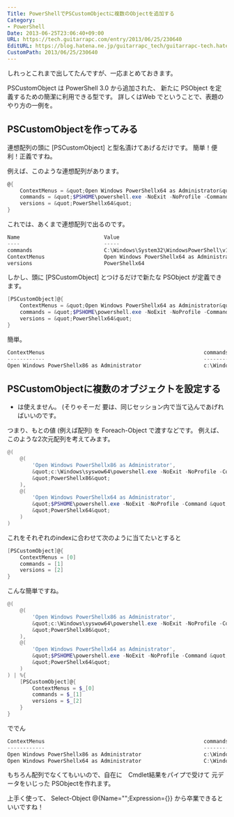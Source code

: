 ```yaml
---
Title: PowerShellでPSCustomObjectに複数のObjectを追加する
Category:
- PowerShell
Date: 2013-06-25T23:06:40+09:00
URL: https://tech.guitarrapc.com/entry/2013/06/25/230640
EditURL: https://blog.hatena.ne.jp/guitarrapc_tech/guitarrapc-tech.hatenablog.com/atom/entry/11696248318757675734
CustomPath: 2013/06/25/230640
---
```


しれっとこれまで出してたんですが、一応まとめておきます。

PSCustomObject は PowerShell 3.0 から追加された、 新たに PSObject を定義するための簡潔に利用できる型です。
詳しくはWeb でということで、表題のやり方の一例を。



## PSCustomObjectを作ってみる
連想配列の頭に [PSCustomObject] と型名漬けてあげるだけです。
簡単！便利！正義ですね。

例えば、このような連想配列があります。

```ps1
@{
	ContextMenus = &quot;Open Windows PowerShellx64 as Administrator&quot;
	commands = &quot;$PSHOME\powershell.exe -NoExit -NoProfile -Command &quot;&quot;Set-Location '%V'&quot;&quot;&quot;
	versions = &quot;PowerShellx64&quot;
}
```


これでは、あくまで連想配列で出るのです。

```ps1
Name                           Value
----                           -----
commands                       C:\Windows\System32\WindowsPowerShell\v1.0\powershell.exe -NoExit -NoProfile -Command &quot;Set-Location '%V'&quot;
ContextMenus                   Open Windows PowerShellx64 as Administrator
versions                       PowerShellx64
```


しかし、頭に [PSCustomObject] とつけるだけで新たな PSObject が定義できます。

```ps1
[PSCustomObject]@{
	ContextMenus = &quot;Open Windows PowerShellx64 as Administrator&quot;
	commands = &quot;$PSHOME\powershell.exe -NoExit -NoProfile -Command &quot;&quot;Set-Location '%V'&quot;&quot;&quot;
	versions = &quot;PowerShellx64&quot;
}
```


簡単。

```ps1
ContextMenus                                                   commands                                                       versions
------------                                                   --------                                                       --------
Open Windows PowerShellx86 as Administrator                    c:\Windows\syswow64\powershell.exe -NoExit -NoProfile -Comm... PowerShellx86
```



## PSCustomObjectに複数のオブジェクトを設定する
+ は使えません。 (そりゃそーだ
要は、同じセッション内で当て込んであげればいいのです。

つまり、もとの値 (例えば配列) を Foreach-Object で渡すなどです。
例えば、このような2次元配列を考えてみます。

```ps1
@(
	@(
		'Open Windows PowerShellx86 as Administrator',
		&quot;c:\Windows\syswow64\powershell.exe -NoExit -NoProfile -Command &quot;&quot;Set-Location '%V'&quot;&quot;&quot;,
		&quot;PowerShellx86&quot;
	),
	@(
		'Open Windows PowerShellx64 as Administrator',
		&quot;$PSHOME\powershell.exe -NoExit -NoProfile -Command &quot;&quot;Set-Location '%V'&quot;&quot;&quot;,
		&quot;PowerShellx64&quot;
	)
)
```


これをそれぞれのindexに合わせて次のように当てたいとすると

```ps1
[PSCustomObject]@{
	ContextMenus = [0]
	commands = [1]
	versions = [2]
}
```


こんな簡単ですね。

```ps1
@(
	@(
		'Open Windows PowerShellx86 as Administrator',
		&quot;c:\Windows\syswow64\powershell.exe -NoExit -NoProfile -Command &quot;&quot;Set-Location '%V'&quot;&quot;&quot;,
		&quot;PowerShellx86&quot;
	),
	@(
		'Open Windows PowerShellx64 as Administrator',
		&quot;$PSHOME\powershell.exe -NoExit -NoProfile -Command &quot;&quot;Set-Location '%V'&quot;&quot;&quot;,
		&quot;PowerShellx64&quot;
	)
) | %{
	[PSCustomObject]@{
		ContextMenus = $_[0]
		commands = $_[1]
		versions = $_[2]
	}
}
```


ででん

```ps1
ContextMenus                                                   commands                                                       versions
------------                                                   --------                                                       --------
Open Windows PowerShellx86 as Administrator                    c:\Windows\syswow64\powershell.exe -NoExit -NoProfile -Comm... PowerShellx86
Open Windows PowerShellx64 as Administrator                    C:\Windows\System32\WindowsPowerShell\v1.0\powershell.exe -... PowerShellx64
```


もちろん配列でなくてもいいので、自在に　Cmdlet結果をパイプで受けて 元データをいじった PSObjectを作れます。

上手く使って、 Select-Object @{Name="";Expression={}} から卒業できるといいですね！
